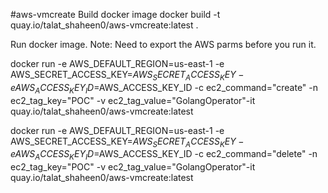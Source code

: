 #aws-vmcreate
Build docker image
docker build -t  quay.io/talat_shaheen0/aws-vmcreate:latest .

Run docker image.
Note: Need to export the AWS parms before you run it.

docker run -e AWS_DEFAULT_REGION=us-east-1 -e AWS_SECRET_ACCESS_KEY=$AWS_SECRET_ACCESS_KEY -e AWS_ACCESS_KEY_ID=$AWS_ACCESS_KEY_ID -c ec2_command="create" -n ec2_tag_key="POC" -v ec2_tag_value="GolangOperator"-it quay.io/talat_shaheen0/aws-vmcreate:latest

docker run -e AWS_DEFAULT_REGION=us-east-1 -e AWS_SECRET_ACCESS_KEY=$AWS_SECRET_ACCESS_KEY -e AWS_ACCESS_KEY_ID=$AWS_ACCESS_KEY_ID -c ec2_command="delete" -n ec2_tag_key="POC" -v ec2_tag_value="GolangOperator"-it quay.io/talat_shaheen0/aws-vmcreate:latest
